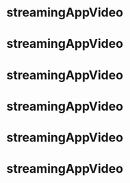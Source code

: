# streamingAppVideo
# streamingAppVideo
# streamingAppVideo
# streamingAppVideo
# streamingAppVideo
# streamingAppVideo
